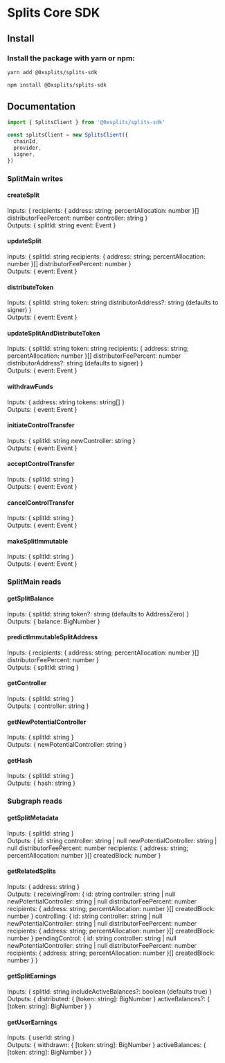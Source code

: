 # Splits Core SDK

## Install

### Install the package with yarn or npm:

```bash
yarn add @0xsplits/splits-sdk

npm install @0xsplits/splits-sdk
```

## Documentation

```js
import { SplitsClient } from '@0xsplits/splits-sdk'

const splitsClient = new SplitsClient({
  chainId,
  provider,
  signer,
})
```

### SplitMain writes

#### **createSplit**
Inputs: {
  recipients: { address: string; percentAllocation: number }[]
  distributorFeePercent: number
  controller: string
}
<br>
Outputs: {
  splitId: string
  event: Event
}

#### **updateSplit**
Inputs: {
  splitId: string
  recipients: { address: string; percentAllocation: number }[]
  distributorFeePercent: number
}
<br>
Outputs: {
  event: Event
}

#### **distributeToken**
Inputs: {
  splitId: string
  token: string
  distributorAddress?: string (defaults to signer)
}
<br>
Outputs: {
  event: Event
}

#### **updateSplitAndDistributeToken**
Inputs: {
  splitId: string
  token: string
  recipients: { address: string; percentAllocation: number }[]
  distributorFeePercent: number
  distributorAddress?: string (defaults to signer)
}
<br>
Outputs: {
  event: Event
}

#### **withdrawFunds**
Inputs: {
  address: string
  tokens: string[]
}
<br>
Outputs: {
  event: Event
}

#### **initiateControlTransfer**
Inputs: {
  splitId: string
  newController: string
}
<br>
Outputs: {
  event: Event
}

#### **acceptControlTransfer**
Inputs: {
  splitId: string
}
<br>
Outputs: {
  event: Event
}

#### **cancelControlTransfer**
Inputs: {
  splitId: string
}
<br>
Outputs: {
  event: Event
}

#### **makeSplitImmutable**
Inputs: {
  splitId: string
}
<br>
Outputs: {
  event: Event
}

### SplitMain reads

#### **getSplitBalance**
Inputs: {
  splitId: string
  token?: string (defaults to AddressZero)
}
<br>
Outputs: {
  balance: BigNumber
}

#### **predictImmutableSplitAddress**
Inputs: {
  recipients: { address: string; percentAllocation: number }[]
  distributorFeePercent: number
}
<br>
Outputs: {
  splitId: string
}

#### **getController**
Inputs: {
  splitId: string
}
<br>
Outputs: {
  controller: string
}

#### **getNewPotentialController**
Inputs: {
  splitId: string
}
<br>
Outputs: {
  newPotentialController: string
}

#### **getHash**
Inputs: {
  splitId: string
}
<br>
Outputs: {
  hash: string
}

### Subgraph reads

#### **getSplitMetadata**
Inputs: {
  splitId: string
}
<br>
Outputs: {
  id: string
  controller: string | null
  newPotentialController: string | null
  distributorFeePercent: number
  recipients: { address: string; percentAllocation: number }[]
  createdBlock: number
}

#### **getRelatedSplits**
Inputs: {
  address: string
}
<br>
Outputs: {
  receivingFrom: {
    id: string
    controller: string | null
    newPotentialController: string | null
    distributorFeePercent: number
    recipients: { address: string; percentAllocation: number }[]
    createdBlock: number
  }
  controlling: {
    id: string
    controller: string | null
    newPotentialController: string | null
    distributorFeePercent: number
    recipients: { address: string; percentAllocation: number }[]
    createdBlock: number
  }
  pendingControl: {
    id: string
    controller: string | null
    newPotentialController: string | null
    distributorFeePercent: number
    recipients: { address: string; percentAllocation: number }[]
    createdBlock: number
  }
}

#### **getSplitEarnings**
Inputs: {
  splitId: string
  includeActiveBalances?: boolean (defaults true)
}
<br>
Outputs: {
  distributed: {
    \[token: string\]: BigNumber
  }
  activeBalances?: {
    \[token: string\]: BigNumber
  }
}

#### **getUserEarnings**
Inputs: {
  userId: string
}
<br>
Outputs: {
  withdrawn: {
    \[token: string\]: BigNumber
  }
  activeBalances: {
    \[token: string\]: BigNumber
  }
}
